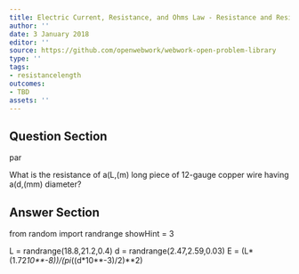 ```yaml
---
title: Electric Current, Resistance, and Ohms Law - Resistance and Resistivity
author: ''
date: 3 January 2018
editor: ''
source: https://github.com/openwebwork/webwork-open-problem-library
type: ''
tags:
- resistancelength
outcomes:
- TBD
assets: ''
---
```


## Question Section 

par

What is the resistance of a(L,(m) long piece of 12-gauge copper wire having a(d,(mm) diameter?


## Answer Section

from random import randrange
showHint = 3


L = randrange(18.8,21.2,0.4)
d = randrange(2.47,2.59,0.03)
E = (L*(1.72*10**-8))/(pi*((d*10**-3)/2)**2)
